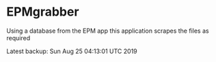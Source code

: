 # EPMgrabber
Using a database from the EPM app this application scrapes the files as required


Latest backup: Sun Aug 25 04:13:01 UTC 2019
